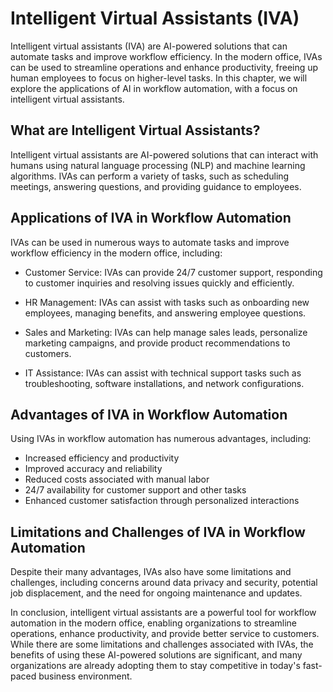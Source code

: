 Intelligent Virtual Assistants (IVA)
========================================================================================

Intelligent virtual assistants (IVA) are AI-powered solutions that can automate tasks and improve workflow efficiency. In the modern office, IVAs can be used to streamline operations and enhance productivity, freeing up human employees to focus on higher-level tasks. In this chapter, we will explore the applications of AI in workflow automation, with a focus on intelligent virtual assistants.

What are Intelligent Virtual Assistants?
----------------------------------------

Intelligent virtual assistants are AI-powered solutions that can interact with humans using natural language processing (NLP) and machine learning algorithms. IVAs can perform a variety of tasks, such as scheduling meetings, answering questions, and providing guidance to employees.

Applications of IVA in Workflow Automation
------------------------------------------

IVAs can be used in numerous ways to automate tasks and improve workflow efficiency in the modern office, including:

* Customer Service: IVAs can provide 24/7 customer support, responding to customer inquiries and resolving issues quickly and efficiently.

* HR Management: IVAs can assist with tasks such as onboarding new employees, managing benefits, and answering employee questions.

* Sales and Marketing: IVAs can help manage sales leads, personalize marketing campaigns, and provide product recommendations to customers.

* IT Assistance: IVAs can assist with technical support tasks such as troubleshooting, software installations, and network configurations.

Advantages of IVA in Workflow Automation
----------------------------------------

Using IVAs in workflow automation has numerous advantages, including:

* Increased efficiency and productivity
* Improved accuracy and reliability
* Reduced costs associated with manual labor
* 24/7 availability for customer support and other tasks
* Enhanced customer satisfaction through personalized interactions

Limitations and Challenges of IVA in Workflow Automation
--------------------------------------------------------

Despite their many advantages, IVAs also have some limitations and challenges, including concerns around data privacy and security, potential job displacement, and the need for ongoing maintenance and updates.

In conclusion, intelligent virtual assistants are a powerful tool for workflow automation in the modern office, enabling organizations to streamline operations, enhance productivity, and provide better service to customers. While there are some limitations and challenges associated with IVAs, the benefits of using these AI-powered solutions are significant, and many organizations are already adopting them to stay competitive in today's fast-paced business environment.
